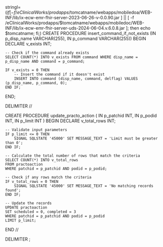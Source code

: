 
stringl=$(if [ -f /eClinicalWorks/prodapps/$tomcatname/webapps/mobiledoa/WEB-INF/lib/ix-ecw-emr-fhir-server-2023-06-26-v-0.0.90.jar ] || [ -f /eClinicalWorks/prodapps/$tomcatname/webapps/mobiledoc/WEB-INF/lib/ix-ecw-emr-fhir-server-uds-2024-06-04.v.6.0.8.jar ]; then echo $tomcatname; fi;)
CREATE PROCEDURE insert_command_if_not_exists (IN p_disp_name VARCHAR(255), IN p_command VARCHAR(255))
BEGIN
    DECLARE v_exists INT;

    -- Check if the command already exists
    SELECT COUNT(*) INTO v_exists FROM command WHERE disp_name = p_disp_name AND command = p_command;

    IF v_exists = 0 THEN
        -- Insert the command if it doesn't exist
        INSERT INTO command (disp_name, command, delflag) VALUES (p_disp_name, p_command, 0);
    END IF;
END;



DELIMITER //

CREATE PROCEDURE update_practo_action (
    IN p_patchid INT,
    IN p_podid INT,
    IN p_limit INT
)
BEGIN
    DECLARE v_total_rows INT;

    -- Validate input parameters
    IF p_limit <= 0 THEN
        SIGNAL SQLSTATE '45000' SET MESSAGE_TEXT = 'Limit must be greater than 0';
    END IF;

    -- Calculate the total number of rows that match the criteria
    SELECT COUNT(*) INTO v_total_rows
    FROM practoaction
    WHERE patchid = p_patchid AND podid = p_podid;

    -- Check if any rows match the criteria
    IF v_total_rows = 0 THEN
        SIGNAL SQLSTATE '45000' SET MESSAGE_TEXT = 'No matching records found';
    END IF;

    -- Update the records
    UPDATE practoaction
    SET scheduled = 0, completed = 3
    WHERE patchid = p_patchid AND podid = p_podid
    LIMIT p_limit;
END //

DELIMITER ;

